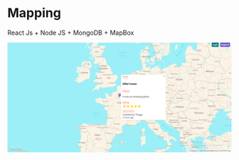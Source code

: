 # Mapping
React Js + Node JS + MongoDB + MapBox

![Map](https://github.com/Thiago-Batista-da-Silva-Oliveira/Mapping/blob/master/mapping.png)

